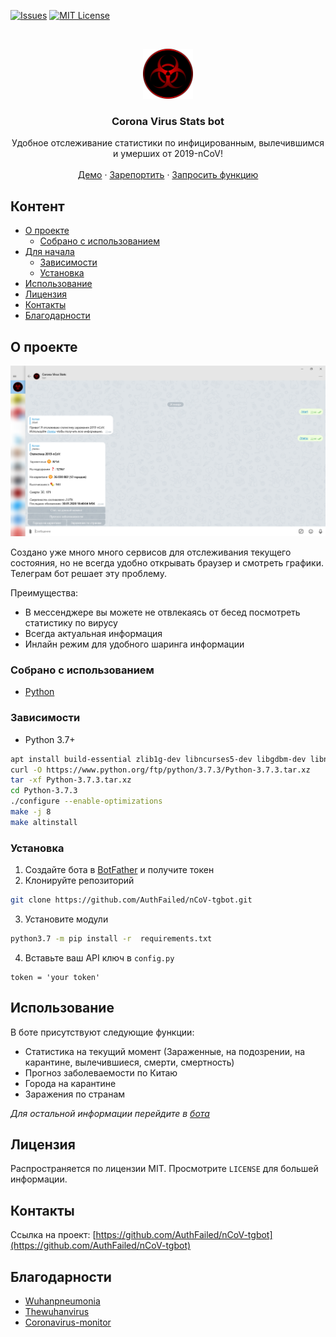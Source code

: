 [![Issues][issues-shield]][issues-url]
[![MIT License][license-shield]][license-url]



<!-- PROJECT LOGO -->
<br />
<p align="center">
  <a href="https://github.com/AuthFailed/Best-README-Template">
    <img src="images/icon.png" alt="Logo" width="80" height="80">
  </a>

  <h3 align="center">Corona Virus Stats bot</h3>

  <p align="center">
    Удобное отслеживание статистики по инфицированным, вылечившимся и умерших от 2019-nCoV!
    <br />
    <br />
    <a href="https://t.me/NovelCoV_bot">Демо</a>
    ·
    <a href="https://github.com/AuthFailed/nCoV-tgbot/issues">Зарепортить</a>
    ·
    <a href="https://github.com/AuthFailed/nCoV-tgbot/issues">Запросить функцию</a>
  </p>
</p>



<!-- КОНТЕНТ -->
## Контент

* [О проекте](#о-проекте)
  * [Собрано с использованием](#собрано-с-использованием)
* [Для начала](#для-начала)
  * [Зависимости](#зависимости)
  * [Установка](#установка)
* [Использование](#использование)
* [Лицензия](#лицензия)
* [Контакты](#контакты)
* [Благодарности](#благодарности)



<!-- О ПРОЕКТЕ -->
## О проекте

[![Product Name Screen Shot][product-screenshot]](https://t.me/NovelCoV_bot)

Создано уже много много сервисов для отслеживания текущего состояния, но не всегда удобно открывать браузер и смотреть графики. Телеграм бот решает эту проблему.

Преимущества:
* В мессенджере вы можете не отвлекаясь от бесед посмотреть статистику по вирусу
* Всегда актуальная информация
* Инлайн режим для удобного шаринга информации

### Собрано с использованием
* [Python](https://www.python.org/)


### Зависимости


* Python 3.7+
```sh
apt install build-essential zlib1g-dev libncurses5-dev libgdbm-dev libnss3-dev libssl-dev libreadline-dev libffi-dev wget
curl -O https://www.python.org/ftp/python/3.7.3/Python-3.7.3.tar.xz
tar -xf Python-3.7.3.tar.xz
cd Python-3.7.3
./configure --enable-optimizations
make -j 8
make altinstall
```

### Установка

1. Создайте бота в [BotFather](https://t.me/BotFather) и получите токен
2. Клонируйте репозиторий
```sh
git clone https://github.com/AuthFailed/nCoV-tgbot.git
```
3. Установите модули
```sh
python3.7 -m pip install -r  requirements.txt
```
4. Вставьте ваш API ключ в `config.py`
```PY
token = 'your token'
```



<!-- ИСПОЛЬЗОВАНИЕ -->
## Использование

В боте присутствуют следующие функции:
* Статистика на текущий момент (Зараженные, на подозрении, на карантине, вылечившиеся, смерти, смертность)
* Прогноз заболеваемости по Китаю
* Города на карантине
* Заражения по странам

_Для остальной информации перейдите в [бота](htpps://t.me/NovelCov_bot)_



<!-- ЛИЦЕНЗИЯ -->
## Лицензия

Распространяется по лицензии MIT. Просмотрите `LICENSE` для большей информации.



<!-- КОНТАКТ -->
## Контакты

Ссылка на проект: [https://github.com/AuthFailed/nCoV-tgbot](https://github.com/AuthFailed/nCoV-tgbot)



<!-- БЛАГОДАРНОСТИ -->
## Благодарности
* [Wuhanpneumonia](https://wuhanpneumonia.ru/)
* [Thewuhanvirus](https://thewuhanvirus.com/)
* [Coronavirus-monitor](https://coronavirus-monitor.ru/)





<!-- MARKDOWN LINKS & IMAGES -->
<!-- https://www.markdownguide.org/basic-syntax/#reference-style-links -->
[issues-shield]: https://img.shields.io/github/issues/othneildrew/Best-README-Template.svg?style=flat-square
[issues-url]: https://github.com/othneildrew/Best-README-Template/issues
[product-screenshot]: images/screenshot.png
[license-shield]: https://img.shields.io/github/license/othneildrew/Best-README-Template.svg?style=flat-square
[license-url]: https://github.com/AuthFailed/nCoV-tgbot/blob/master/LICENSE.txt
